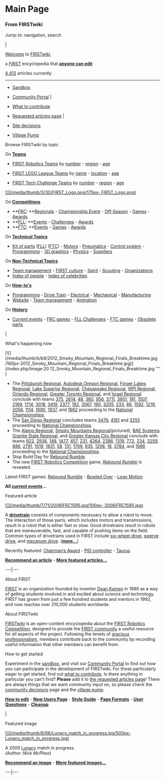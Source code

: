 

# Main Page

### From FIRSTwiki

Jump to: navigation, search

|

[Welcome](/index.php/FIRSTwiki:New_users_page "FIRSTwiki:New users page" ) to
[FIRSTwiki](/index.php/FIRSTwiki "FIRSTwiki" ),

a _[FIRST](/index.php/FIRST "FIRST" )_ encyclopedia that **[anyone can
edit](/index.php/FIRSTwiki:How_does_one_edit_a_page "FIRSTwiki:How does one
edit a page" )**

[4,413](/index.php/Special:Statistics "Special:Statistics" ) articles
currently  
  
---  
  
  * [Sandbox](/index.php/FIRSTwiki:Sandbox "FIRSTwiki:Sandbox" )
  * [Community Portal](/index.php/FIRSTwiki:Community_Portal "FIRSTwiki:Community Portal" )
|

  * [What to contribute](/index.php/FIRSTwiki:What_to_contribute "FIRSTwiki:What to contribute" )
  * [Requested articles page](/index.php/FIRSTwiki:Requested_articles "FIRSTwiki:Requested articles" )
|

  * [Site decisions](/index.php/FIRSTwiki:Community_decisions "FIRSTwiki:Community decisions" )
  * [Village Pump](/index.php/FIRSTwiki:Village_pump "FIRSTwiki:Village pump" )  
  
Browse FIRSTwiki by topic

On **[Teams](/index.php/Teams "Teams" )**  

  * [FIRST Robotics Teams](/index.php/FIRST_Robotics_Team "FIRST Robotics Team" ) by [number](/index.php/Index_of_teams "Index of teams" ) \- [region](/index.php/Index_of_teams_by_region "Index of teams by region" ) \- [age](/index.php/Index_of_teams_by_age "Index of teams by age" )  

  * [FIRST LEGO League Teams](/index.php/FIRST_LEGO_League_Team "FIRST LEGO League Team" ) by [name](/index.php/Category:FLL_teams "Category:FLL teams" ) \- [location](/index.php/FLL_Teams_by_Location "FLL Teams by Location" ) \- [age](/index.php/FLL_Teams_by_Year_Founded "FLL Teams by Year Founded" )
  * [FIRST Tech Challenge Teams](/index.php/Team_%28FTC%29 "Team \(FTC\)" ) by [number](/index.php/Index_of_teams_%28FTC%29 "Index of teams \(FTC\)" ) \- [region](/index.php/Index_of_teams_by_region_%28FTC%29 "Index of teams by region \(FTC\)" ) \- [age](/index.php/Index_of_teams_by_age_%28FTC%29 "Index of teams by age \(FTC\)" )

[![](/media/thumb/3/30/FIRST_Logo.png/175px-
FIRST_Logo.png)](/index.php/Image:FIRST_Logo.png "" )

On **[Competitions](/index.php/Competitions "Competitions" )**  

  * **[FRC](/index.php/FIRST_Robotics_Competition "FIRST Robotics Competition" ): **[Regionals](/index.php/Index_of_Regionals "Index of Regionals" ) \- [Championship Event](/index.php/Championship_Event "Championship Event" ) \- [Off-Season](/index.php/Index_of_off-season_competitions "Index of off-season competitions" ) \- [Games](/index.php/Game_%28FRC%29 "Game \(FRC\)" ) \- [Awards](/index.php/Awards "Awards" )
  * **[FLL](/index.php/FIRST_LEGO_League "FIRST LEGO League" ): **[Events](/index.php/Category:FLL_Events "Category:FLL Events" ) \- [Challenges](/index.php/FLL_Challenges "FLL Challenges" ) \- [Awards](/index.php/FLL_Awards "FLL Awards" )
  * **[FTC](/index.php/FIRST_Tech_Challenge "FIRST Tech Challenge" ): **[Events](/index.php/Index_of_events_%28FTC%29 "Index of events \(FTC\)" ) \- [Games](/index.php/Game_%28FTC%29 "Game \(FTC\)" ) \- [Awards](/index.php/Awards_%28FTC%29 "Awards \(FTC\)" )

On **[Technical Topics](/index.php/Technical "Technical" )**  

  * [Kit of parts](/index.php/Kit_of_parts "Kit of parts" ) ([FLL](/index.php/FLL_Robot_Set "FLL Robot Set" )) ([FTC](/index.php/Kit_of_parts_%28FTC%29 "Kit of parts \(FTC\)" )) - [Motors](/index.php/Motors "Motors" ) \- [Pneumatics](/index.php/Pneumatics "Pneumatics" ) \- [Control system](/index.php/Control_system "Control system" ) \- [Programming](/index.php/Programming "Programming" ) \- [3D graphics](/index.php/3D_graphics "3D graphics" ) \- [Physics](/index.php/Physics "Physics" ) \- [Suppliers](/index.php/Suppliers "Suppliers" )

On **[Non-Technical Topics](/index.php/Non-technical "Non-technical" )**  

  * [Team management](/index.php/Team_management "Team management" ) \- [FIRST culture](/index.php/FIRST_culture "FIRST culture" ) \- [Spirit](/index.php/Spirit "Spirit" ) \- [Scouting](/index.php/Scouting "Scouting" ) \- [Organizations](/index.php/Organizations "Organizations" )
  * [Index of people](/index.php/Index_of_people "Index of people" ) \- [Index of celebrities](/index.php/Index_of_celebrities "Index of celebrities" )

On **[How-to's](/index.php/How-to "How-to" )**  

  * [Programming](/index.php/How-to#Programming "How-to" ) \- [Drive Train](/index.php/How-to#Drive_train "How-to" ) \- [Electrical](/index.php/How-to#Electrical "How-to" ) \- [Mechanical](/index.php/How-to#Mechanical "How-to" ) \- [Manufacturing](/index.php/How-to#Manufacturing "How-to" )
  * [Website](/index.php/How-to#Website "How-to" ) \- [Team management](/index.php/How-to#Team_management "How-to" ) \- [Animation](/index.php/How-to#Animation "How-to" )

On **[History](/index.php/History_of_FIRST "History of FIRST" )**  

  * [Current events](/index.php/Current_events "Current events" ) \- [FRC games](/index.php/Game "Game" ) \- [FLL Challenges](/index.php/FLL_Challenges "FLL Challenges" ) \- [FTC games](/index.php/Game_%28FTC%29 "Game \(FTC\)" ) \- [Obsolete parts](/index.php/Obsolete_parts "Obsolete parts" )

  

|

What's happening now

[![](/media/thumb/b/b8/2012_Smoky_Mountain_Regional_Finals_Breaktime.jpg
/160px-2012_Smoky_Mountain_Regional_Finals_Breaktime.jpg)](/index.php/Image:20
12_Smoky_Mountain_Regional_Finals_Breaktime.jpg "" )

  * The [Pittsburgh Regional](/index.php/Pittsburgh_Regional "Pittsburgh Regional" ), [Autodesk Oregon Regional](/index.php?title=Autodesk_Oregon_Regional&action=edit "Autodesk Oregon Regional" ), [Finger Lakes Regional](/index.php/Finger_Lakes_Regional "Finger Lakes Regional" ), [Lake Superior Regional](/index.php/Lake_Superior_Regional "Lake Superior Regional" ), [Chesapeake Regional](/index.php/Chesapeake_Regional "Chesapeake Regional" ), [WPI Regional](/index.php?title=WPI_Regional&action=edit "WPI Regional" ), [Orlando Regional](/index.php?title=Orlando_Regional&action=edit "Orlando Regional" ), [Greater Toronto Regional](/index.php?title=Greater_Toronto_East_Regional&action=edit "Greater Toronto East Regional" ), and [Israel Regional](/index.php/Israel_Regional "Israel Regional" ) conclude with teams [375](/index.php/375 "375" ), [2614](/index.php/2614 "2614" ), [48](/index.php/48 "48" ), [360](/index.php/360 "360" ), [956](/index.php/956 "956" ), [3711](/index.php?title=3711&action=edit "3711" ), [3951](/index.php?title=3951&action=edit "3951" ), [191](/index.php/191 "191" ), [1507](/index.php/1507 "1507" ), [2169](/index.php/2169 "2169" ), [1714](/index.php/1714 "1714" ), [3018](/index.php?title=3018&action=edit "3018" ), [3419](/index.php?title=3419&action=edit "3419" ), [2377](/index.php?title=2377&action=edit "2377" ), [192](/index.php/192 "192" ), [2067](/index.php/2067 "2067" ), [190](/index.php/190 "190" ), [3205](/index.php?title=3205&action=edit "3205" ), [233](/index.php/233 "233" ), [86](/index.php/86 "86" ), [1592](/index.php/1592 "1592" ), [1219](/index.php/1219 "1219" ), [2056](/index.php/2056 "2056" ), [1114](/index.php/1114 "1114" ), [1690](/index.php/1690 "1690" ), [1937](/index.php?title=1937&action=edit "1937" ), and [1662](/index.php?title=1662&action=edit "1662" ) proceeding to the [National Championships](/index.php/The_Championship_Event "The Championship Event" ). 
  * The [San Diego Regional](/index.php/San_Diego_Regional "San Diego Regional" ) concludes teams [3476](/index.php/3476 "3476" ), [4161](/index.php/4161 "4161" ) and [3255](/index.php/3255 "3255" ) proceeding to [National Championships](/index.php/The_Championship_Event "The Championship Event" ). 
  * The [Alamo Regional](/index.php/Alamo_Regional "Alamo Regional" ), [Smoky Mountains Regional](/index.php/Smoky_Mountains_Regional "Smoky Mountains Regional" )(pictured), [BAE Systems Granite State Regional](/index.php/BAE_Systems_Granite_State_Regional "BAE Systems Granite State Regional" ), and [Greater Kansas City Regional](/index.php/Greater_Kansas_City_Regional "Greater Kansas City Regional" ) conclude with teams [922](/index.php/922 "922" ), [2936](/index.php/2936 "2936" ), [148](/index.php/148 "148" ), [1477](/index.php/1477 "1477" ), [457](/index.php/457 "457" ), [231](/index.php/231 "231" ), [4264](/index.php/4264 "4264" ), [2386](/index.php/2386 "2386" ), [1319](/index.php/1319 "1319" ), [772](/index.php/772 "772" ), [234](/index.php/234 "234" ), [3259](/index.php/3259 "3259" ), [886](/index.php/886 "886" ), [2791](/index.php/2791 "2791" ), [1519](/index.php/1519 "1519" ), [1831](/index.php/1831 "1831" ), [58](/index.php/58 "58" ), [131](/index.php/131 "131" ), [1769](/index.php/1769 "1769" ), [935](/index.php/935 "935" ), [1208](/index.php/1208 "1208" ), [16](/index.php/16 "16" ), [3784](/index.php/3784 "3784" ), and [1986](/index.php/1986 "1986" ) proceeding to the [National Championships](/index.php/The_Championship_Event "The Championship Event" ). 
  * Stop Build Day for [Rebound Rumble](/index.php/Rebound_Rumble "Rebound Rumble" ). 
  * The new [FIRST Robotics Competition](/index.php/FIRST_Robotics_Competition "FIRST Robotics Competition" ) game, _[Rebound Rumble](/index.php/Rebound_Rumble "Rebound Rumble" )_ is revealed. 

  
Latest FIRST games: [Rebound Rumble](/index.php/Rebound_Rumble "Rebound
Rumble" ) - [Bowled Over](/index.php/Bowled_Over "Bowled Over" ) - [Logo
Motion](/index.php/Logo_Motion "Logo Motion" )

**All [current events](/index.php/Current_events "Current events" )...**

  

Featured article

[![](/media/thumb/7/71/2006iFRC1595.jpg/100px-
2006iFRC1595.jpg)](/index.php/Image:2006iFRC1595.jpg "" )

A **[drivetrain](/index.php/Drivetrain "Drivetrain" )** consists of components
necessary to allow a robot to move. The interaction of those parts, which
includes motors and transmissions, result in a robot that is either fast or
slow. Good drivetrains result in robots that are maneuverable, fast, and
capable of pushing items on the field. Common types of drivetrains used in
FIRST include [six-wheel drive](/index.php/Drivetrain#Six_Wheel_Drive
"Drivetrain" ), [swerve drive](/index.php/Drivetrain#Swerve_Drive "Drivetrain"
), and [mecanum drive](/index.php/Drivetrain#Mecanum_Drive "Drivetrain" ).
(**[more...](/index.php/Drivetrain "Drivetrain" )**)

Recently featured: [Chairman’s Award](/index.php/Chairman%E2%80%99s_Award
"Chairman’s Award" ) - [PID controller](/index.php/PID_controller "PID
controller" ) - [Taurus](/index.php/Taurus_%281073%29 "Taurus \(1073\)" )

**[Recommend an article](/index.php/FIRSTwiki:Featured_article_candidates "FIRSTwiki:Featured article candidates" )** - **[More featured articles...](/index.php/FIRSTwiki:Featured_articles "FIRSTwiki:Featured articles" )**  
  
---|---  
  
About FIRST

_[FIRST](/index.php/FIRST "FIRST" )_ is an organization founded by inventor
[Dean Kamen](/index.php/Dean_Kamen "Dean Kamen" ) in 1989 as a way of getting
students involved in and excited about science and technology. _FIRST_ has
grown from just a few hundred students and mentors in 1992, and now reaches
over 210,000 students worldwide.

  

About FIRSTwiki

[FIRSTwiki](/index.php/FIRSTwiki "FIRSTwiki" ) is an open-content encyclopedia
about the [FIRST Robotics Competition](/index.php/FIRST_Robotics_Competition
"FIRST Robotics Competition" ), designed to provide the [FIRST
community](/index.php/FIRST_community "FIRST community" ) a useful resource
for all aspects of the project. Following the tenets of [gracious
professionalism](/index.php/Gracious_professionalism "Gracious
professionalism" ), members contribute back to the community by recording
useful information that other members can benefit from.

  

How to get started

Experiment in the [sandbox](/index.php/FIRSTwiki:Sandbox "FIRSTwiki:Sandbox"
), and visit our [Community Portal](/index.php/FIRSTwiki:Community_Portal
"FIRSTwiki:Community Portal" ) to find out how _you_ can participate in the
development of FIRSTwiki. For those particularly eager to get started, find
out [what to contribute](/index.php/FIRSTwiki:What_to_contribute
"FIRSTwiki:What to contribute" ). Is there anything in particular you can't
find? **Please** add it to [the requested articles
page](/index.php/FIRSTwiki:Requested_articles "FIRSTwiki:Requested articles"
)! There are always things that we want community input on, so please check
the [community decisions](/index.php/FIRSTwiki:Community_decisions
"FIRSTwiki:Community decisions" ) page and the [village
pump](/index.php/FIRSTwiki:Village_pump "FIRSTwiki:Village pump" ).

**[How to edit](/index.php/FIRSTwiki:How_does_one_edit_a_page "FIRSTwiki:How does one edit a page" )** - **[New Users Page](/index.php/FIRSTwiki:New_users_page "FIRSTwiki:New users page" )** - **[Style Guide](/index.php/FIRSTwiki:Style_guide "FIRSTwiki:Style guide" )** - **[Page Formats](/index.php/FIRSTwiki:Page_formats "FIRSTwiki:Page formats" )** - **[User Questions](/index.php/FIRSTwiki:User_Questions "FIRSTwiki:User Questions" )** - **[Cleanup](/index.php/FIRSTwiki:Cleanup "FIRSTwiki:Cleanup" )**

  

|

Featured image

[![](/media/thumb/6/66/Lunacy_match_in_progress.jpg/500px-
Lunacy_match_in_progress.jpg)](/index.php/Image:Lunacy_match_in_progress.jpg
"" )

A 2009 [Lunacy](/index.php/Lunacy "Lunacy" ) match in progress.  
(_Author: Nick McPhee_)

**[Recommend an image](/index.php/FIRSTwiki:Featured_image_candidates "FIRSTwiki:Featured image candidates" )** - **[More featured images...](/index.php/FIRSTwiki:Featured_images "FIRSTwiki:Featured images" )**  
  
---|---  
  

